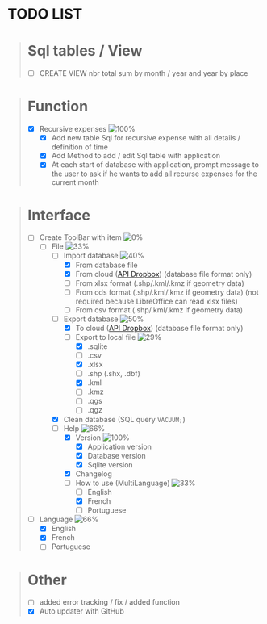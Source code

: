 # TODO LIST

> # Sql tables / View
> - [ ] CREATE VIEW nbr total sum by month / year and year by place

> # Function
> - [X] Recursive expenses ![100%](https://geps.dev/progress/100)<!-- [3/3] -->
>   - [X] Add new table Sql for recursive expense with all details / definition of time
>   - [X] Add Method to add / edit Sql table with application
>   - [X] At each start of database with application, prompt message to the user to ask if he wants to add all recurse expenses for the current month

> # Interface
> - [ ] Create ToolBar with item ![0%](https://geps.dev/progress/0)<!-- [0/2] -->
>   - [ ] File ![33%](https://geps.dev/progress/33) <!-- [2/3] -->
>     - [ ] Import database ![40%](https://geps.dev/progress/40) <!-- [2/5] -->
>       - [X] From database file
>       - [X] From cloud ([API Dropbox](https://www.dropbox.com/developers/documentation/http/documentation)) (database file format only)
>       - [ ] From xlsx format (.shp/.kml/.kmz if geometry data)
>       - [ ] From ods format (.shp/.kml/.kmz if geometry data) (not required because LibreOffice can read xlsx files)
>       - [ ] From csv format (.shp/.kml/.kmz if geometry data)
>     - [ ] Export database ![50%](https://geps.dev/progress/50) <!-- [1/2] -->
>       - [X] To cloud ([API Dropbox](https://www.dropbox.com/developers/documentation/http/documentation)) (database file format only)
>       - [ ] Export to local file ![29%](https://geps.dev/progress/29) <!-- [2/7] -->
>         - [X] .sqlite
>         - [ ] .csv
>         - [X] .xlsx
>         - [ ] .shp (.shx, .dbf)
>         - [X] .kml
>         - [ ] .kmz
>         - [ ] .qgs
>         - [ ] .qgz
>     - [X] Clean database (SQL query `VACUUM;`)
>     - [ ] Help ![66%](https://geps.dev/progress/66) <!-- [2/3] -->
>       - [X] Version ![100%](https://geps.dev/progress/100) <!-- [3/3] -->
>         - [X] Application version
>         - [X] Database version
>         - [X] Sqlite version
>       - [X] Changelog
>       - [ ] How to use (MultiLanguage) ![33%](https://geps.dev/progress/33)<!-- [1/3] -->
>         - [ ] English
>         - [X] French
>         - [ ] Portuguese
> - [ ] Language ![66%](https://geps.dev/progress/66) <!-- [2/3] -->
>   - [X] English
>   - [X] French
>   - [ ] Portuguese

> # Other
> - [ ] added error tracking / fix / added function
> - [X] Auto updater with GitHub